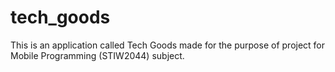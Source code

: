 # tech_goods

This is an application called Tech Goods made for the purpose of project for Mobile Programming (STIW2044) subject.
